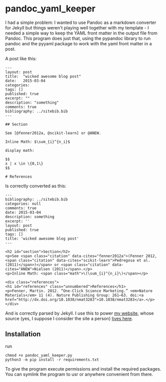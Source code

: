 # pandoc_yaml_keeper

I had a simple problem: I wanted to use Pandoc as a markdown converter for
Jekyll but things weren't playing well together with my template - I needed a
simple way to keep the YAML front matter in the output file from Pandoc. This
program does just that, using the pypandoc library to run pandoc and the pyyaml
package to work with the yaml front matter in a post. 

A post like this:

```{.markdown}
---
layout: post
title:  "wicked awesome blog post"
date:   2015-03-04
categories:
tags: []
published: true
excerpt: ""
description: "something"
comments: true
bibliography: ../sitebib.bib
---

## Section

See [@fenner2012a, @scikit-learn] or @ANEW.

Inline Math: $\sum_{i}^{n_i}$

display math:

$$
x | x \in \{0,1\}
$$

# References
```

Is correctly converted as this:

```{.html}
---
bibliography: ../sitebib.bib
categories: null
comments: true
date: 2015-03-04
description: something
excerpt: ''
layout: post
published: true
tags: []
title: 'wicked awesome blog post'
---

<h2 id="section">Section</h2>
<p>See <span class="citation" data-cites="fenner2012a">(Fenner 2012, <span class="citation" data-cites="scikit-learn">Pedregosa et al. (2011)</span>)</span> or <span class="citation" data-cites="ANEW">Nielsen (2011)</span>.</p>
<p>Inline Math: <span class="math">\(\sum_{i}^{n_i}\)</span></p>

<div class="references">
<h1 id="references" class="unnumbered">References</h1>
<p>Fenner, Martin. 2012. “One-Click Science Marketing.” <em>Nature Materials</em> 11 (4). Nature Publishing Group: 261–63. doi:<a href="http://dx.doi.org/10.1038/nmat3283">10.1038/nmat3283</a>.</p>
</div>

```

And is correctly parsed by Jekyll. I use this to power 
[my website](http://aarongonzales.net), whose source (yes, I suppose I consider
  the site a person) [lives here](http://github.com/xysmas/site_source).



## Installation

run 

```{.bash}
chmod +x pandoc_yaml_keeper.py
python3 -m pip install -r requirements.txt
```

To give the program execute permissions and install the required packages. 
You can symlink the program to usr or anywhere convenient from there.




